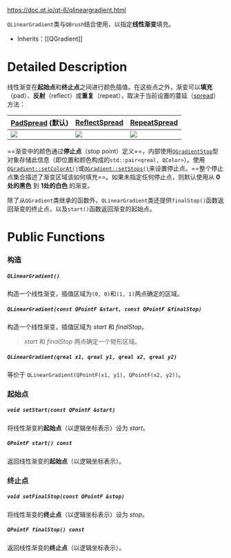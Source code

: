 https://doc.qt.io/qt-6/qlineargradient.html

`QLinearGradient`类与`QBrush`结合使用，以指定**线性渐变**填充。

- Inherits：[[QGradient]]

# Detailed Description

线性渐变在**起始点**和**终止点**之间进行颜色插值。在这些点之外，渐变可以**填充**（pad）、**反射**（reflect）或**重复**（repeat），取决于当前设置的蔓延（[spread](https://doc.qt.io/qt-6/qgradient.html#Spread-enum)）方法：

| [PadSpread](https://doc.qt.io/qt-6/qgradient.html#Spread-enum) (默认) | [ReflectSpread](https://doc.qt.io/qt-6/qgradient.html#Spread-enum) | [RepeatSpread](https://doc.qt.io/qt-6/qgradient.html#Spread-enum) |
| ------------------------------------------------------------------- | ------------------------------------------------------------------ | ----------------------------------------------------------------- |
| ![](https://doc.qt.io/qt-6/images/qlineargradient-pad.png)          | ![](https://doc.qt.io/qt-6/images/qlineargradient-reflect.png)     | ![](https://doc.qt.io/qt-6/images/qlineargradient-repeat.png)     |

==渐变中的颜色通过**停止点**（stop point）定义==，内部使用[`QGradientStop`](https://doc.qt.io/qt-6/qgradient.html#QGradientStop-typedef)型对象存储此信息（即位置和颜色构成的`std::pair<qreal, QColor>`）。使用[`QGradient::setColorAt()`](https://doc.qt.io/qt-6/qgradient.html#setColorAt)或[`QGradient::setStops()`](https://doc.qt.io/qt-6/qgradient.html#setStops)来设置停止点。==整个停止点集合描述了渐变区域该如何填充==。如果未指定任何停止点，则默认使用从 **0处的黑色** 到 **1处的白色** 的渐变。

除了从`QGradient`类继承的函数外，`QLinearGradient`类还提供`finalStop()`函数返回渐变的终止点，以及`start()`函数返回渐变的起始点。

# Public Functions

### 构造
##### `QLinearGradient()`

构造一个线性渐变，插值区域为`(0, 0)`和`(1, 1)`两点确定的区域。

##### `QLinearGradient(const QPointF &start, const QPointF &finalStop)`

构造一个线性渐变，插值区域为 *start* 和 *finalStop*。

> *start* 和 *finalStop* 两点确定一个矩形区域。

##### `QLinearGradient(qreal x1, qreal y1, qreal x2, qreal y2)`

等价于 `QLinearGradient(QPointF(x1, y1), QPointF(x2, y2))`。

### 起始点

##### `void setStart(const QPointF &start)`

将线性渐变的**起始点**（以逻辑坐标表示）设为 *start*。

##### `QPointF start() const`

返回线性渐变的**起始点**（以逻辑坐标表示）。

### 终止点

##### `void setFinalStop(const QPointF &stop)`

将线性渐变的**终止点**（以逻辑坐标表示）设为 *stop*。

##### `QPointF finalStop() const`

返回线性渐变的**终止点**（以逻辑坐标表示）。